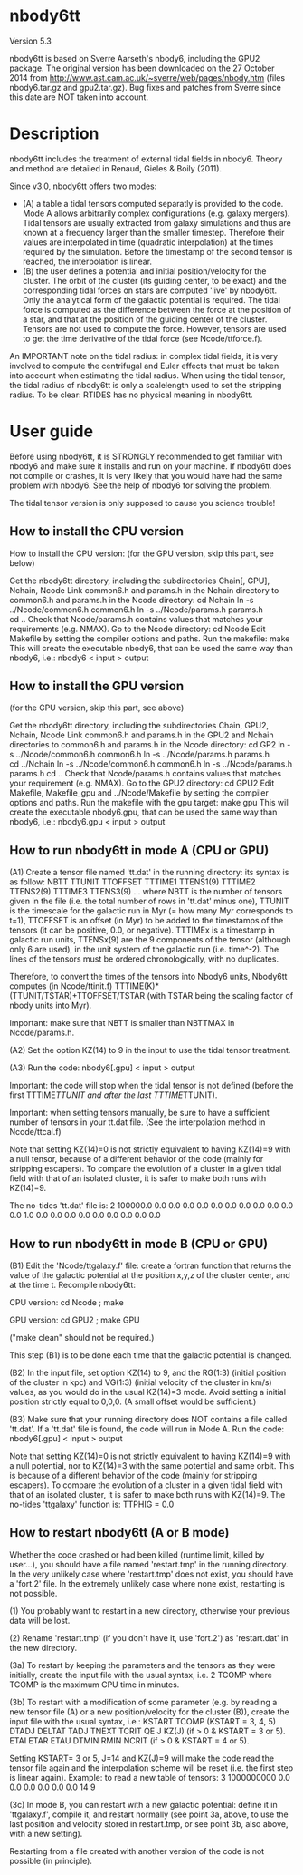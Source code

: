 nbody6tt
========

Version 5.3

nbody6tt is based on Sverre Aarseth's nbody6, including the GPU2 package. The original version has been downloaded on the 27 October 2014 from http://www.ast.cam.ac.uk/~sverre/web/pages/nbody.htm (files nbody6.tar.gz and gpu2.tar.gz). Bug fixes and patches from Sverre since this date are NOT taken into account.


Description
===========

nbody6tt includes the treatment of external tidal fields in nbody6. Theory and method are detailed in Renaud, Gieles & Boily (2011).

Since v3.0, nbody6tt offers two modes:
* (A) a table a tidal tensors computed separatly is provided to the code. Mode A allows arbitrarily complex configurations (e.g. galaxy mergers). Tidal tensors are usually extracted from galaxy simulations and thus are known at a frequency larger than the smaller timestep. Therefore their values are interpolated in time (quadratic interpolation) at the times required by the simulation. Before the timestamp of the second tensor is reached, the interpolation is linear.
* (B) the user defines a potential and initial position/velocity for the cluster. The orbit of the cluster (its guiding center, to be exact) and the corresponding tidal forces on stars are computed 'live' by nbody6tt. Only the analytical form of the galactic potential is required. The tidal force is computed as the difference between the force at the position of a star, and that at the position of the guiding center of the cluster. Tensors are not used to compute the force. However, tensors are used to get the time derivative of the tidal force (see Ncode/ttforce.f).

An IMPORTANT note on the tidal radius: in complex tidal fields, it is very involved to compute the centrifugal and Euler effects that must be taken into account when estimating the tidal radius. When using the tidal tensor, the tidal radius of nbody6tt is only a scalelength used to set the stripping radius. To be clear: RTIDES has no physical meaning in nbody6tt.



User guide
==========

Before using nbody6tt, it is STRONGLY recommended to get familiar with nbody6 and make sure it installs and run on your machine. If nbody6tt does not compile or crashes, it is very likely that you would have had the same problem with nbody6. See the help of nbody6 for solving the problem.

The tidal tensor version is only supposed to cause you science trouble!


How to install the CPU version
------------------------------
How to install the CPU version:
(for the GPU version, skip this part, see below)

Get the nbody6tt directory, including the subdirectories
	Chain[, GPU], Nchain, Ncode
Link common6.h and params.h in the Nchain directory to common6.h and params.h in the Ncode directory:
	cd Nchain
	ln -s ../Ncode/common6.h common6.h 
	ln -s ../Ncode/params.h params.h    
	cd ..
Check that Ncode/params.h contains values that matches your requirements (e.g. NMAX).
Go to the Ncode directory:
	cd Ncode
Edit Makefile by setting the compiler options and paths.
Run the makefile:
	make
This will create the executable nbody6, that can be used the same way than nbody6, i.e.:
	nbody6 < input > output


How to install the GPU version
------------------------------
(for the CPU version, skip this part, see above)

Get the nbody6tt directory, including the subdirectories
	Chain, GPU2, Nchain, Ncode
Link common6.h and params.h in the GPU2 and Nchain directories to common6.h and params.h in the Ncode directory:
	cd GP2
	ln -s ../Ncode/common6.h common6.h 
	ln -s ../Ncode/params.h params.h    
	cd ../Nchain
	ln -s ../Ncode/common6.h common6.h 
	ln -s ../Ncode/params.h params.h
	cd ..
Check that Ncode/params.h contains values that matches your requirement (e.g. NMAX).
Go to the GPU2 directory:
	cd GPU2
Edit Makefile, Makefile_gpu and ../Ncode/Makefile by setting the compiler options and paths.
Run the makefile with the gpu target:
	make gpu
This will create the executable nbody6.gpu, that can be used the same way than nbody6, i.e.:
	nbody6.gpu < input > output



How to run nbody6tt in mode A (CPU or GPU)
--------------------------------

(A1) Create a tensor file named 'tt.dat' in the running directory: its syntax is as follow:
	NBTT TTUNIT TTOFFSET
	TTTIME1 TTENS1(9)
	TTTIME2 TTENS2(9)
	TTTIME3 TTENS3(9)
	...
where NBTT is the number of tensors given in the file (i.e. the total number of rows in 'tt.dat' minus one), TTUNIT is the timescale for the galactic run in Myr (= how many Myr corresponds to t=1), TTOFFSET is an offset (in Myr) to be added to the timestamps of the tensors (it can be positive, 0.0, or negative). TTTIMEx is a timestamp in galactic run units, TTENSx(9) are the 9 components of the tensor (although only 6 are used), in the unit system of the galactic run (i.e. time^-2). The lines of the tensors must be ordered chronologically, with no duplicates.

Therefore, to convert the times of the tensors into Nbody6 units, Nbody6tt computes (in Ncode/ttinit.f)
    TTTIME(K)*(TTUNIT/TSTAR)+TTOFFSET/TSTAR
(with TSTAR being the scaling factor of nbody units into Myr).

Important: make sure that NBTT is smaller than NBTTMAX in Ncode/params.h.

(A2) Set the option KZ(14) to 9 in the input to use the tidal tensor treatment.

(A3) Run the code:
	nbody6[.gpu] < input > output

Important: the code will stop when the tidal tensor is not defined (before the first TTTIME*TTUNIT and after the last TTTIME*TTUNIT).

Important: when setting tensors manually, be sure to have a sufficient number of tensors in your tt.dat file. (See the interpolation method in Ncode/ttcal.f)

Note that setting KZ(14)=0 is not strictly equivalent to having KZ(14)=9 with a null tensor, because of a different behavior of the code (mainly for stripping escapers). To compare the evolution of a cluster in a given tidal field with that of an isolated cluster, it is safer to make both runs with KZ(14)=9.

The no-tides 'tt.dat' file is:
	2 100000.0 0.0
	0.0 0.0 0.0 0.0 0.0 0.0 0.0 0.0 0.0 0.0
	1.0 0.0 0.0 0.0 0.0 0.0 0.0 0.0 0.0 0.0



How to run nbody6tt in mode B (CPU or GPU)
--------------------------------

(B1) Edit the 'Ncode/ttgalaxy.f' file: create a fortran function that returns the value of the galactic potential at the position x,y,z of the cluster center, and at the time t. Recompile nbody6tt:

CPU version:
	cd Ncode ; make

GPU version:
	cd GPU2 ; make GPU

("make clean" should not be required.)

This step (B1) is to be done each time that the galactic potential is changed.
   
(B2) In the input file, set option KZ(14) to 9, and the RG(1:3) (initial position of the cluster in kpc) and VG(1:3) (initial velocity of the cluster in km/s) values, as you would do in the usual KZ(14)=3 mode. Avoid setting a initial position strictly equal to 0,0,0. (A small offset would be sufficient.)

(B3) Make sure that your running directory does NOT contains a file called 'tt.dat'. If a 'tt.dat' file is found, the code will run in Mode A. Run the code:
	nbody6[.gpu] < input > output

Note that setting KZ(14)=0 is not strictly equivalent to having KZ(14)=9 with a null potential, nor to KZ(14)=3 with the same potential and same orbit. This is because of a different behavior of the code (mainly for stripping escapers). To compare the evolution of a cluster in a given tidal field with that of an isolated cluster, it is safer to make both runs with KZ(14)=9. The no-tides 'ttgalaxy' function is:
	TTPHIG = 0.0


How to restart nbody6tt (A or B mode)
-------------------------------------

Whether the code crashed or had been killed (runtime limit, killed by user...), you should have a file named 'restart.tmp' in the running directory. In the very unlikely case where 'restart.tmp' does not exist, you should have a 'fort.2' file. In the extremely unlikely case where none exist, restarting is not possible.

(1) You probably want to restart in a new directory, otherwise your previous data will be lost.

(2) Rename 'restart.tmp' (if you don't have it, use 'fort.2') as 'restart.dat' in the new directory.

(3a) To restart by keeping the parameters and the tensors as they were initially, create the input file with the usual syntax, i.e.
	2 TCOMP
where TCOMP is the maximum CPU time in minutes.

(3b) To restart with a modification of some parameter (e.g. by reading a new tensor file (A) or a new position/velocity for the cluster (B)), create the input file with the usual syntax, i.e.:
	KSTART TCOMP                                (KSTART = 3, 4, 5)
	DTADJ DELTAT TADJ TNEXT TCRIT QE J KZ(J)    (if > 0 & KSTART = 3 or 5).
	ETAI ETAR ETAU DTMIN RMIN NCRIT             (if > 0 & KSTART = 4 or 5).   

Setting KSTART= 3 or 5, J=14 and KZ(J)=9 will make the code read the tensor file again and the interpolation scheme will be reset (i.e. the first step is linear again).
Example: to read a new table of tensors:
	3 1000000000
	0.0 0.0 0.0 0.0 0.0 0.0 14 9

(3c) In mode B, you can restart with a new galactic potential: define it in 'ttgalaxy.f', compile it, and restart normally (see point 3a, above, to use the last position and velocity stored in restart.tmp, or see point 3b, also above, with a new setting).

Restarting from a file created with another version of the code is not possible (in principle).
